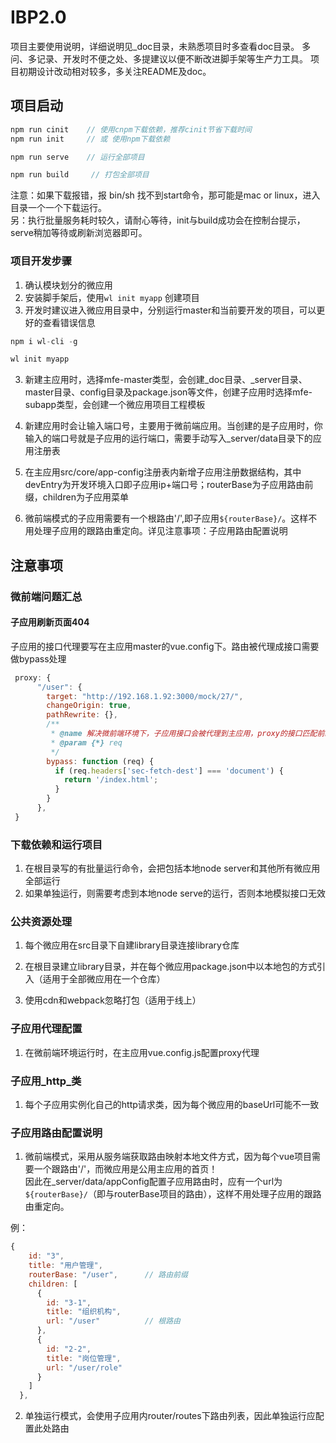 # IBP2.0

项目主要使用说明，详细说明见_doc目录，未熟悉项目时多查看doc目录。
多问、多记录、开发时不便之处、多提建议以便不断改进脚手架等生产力工具。
项目初期设计改动相对较多，多关注README及doc。

## 项目启动
```js
npm run cinit    // 使用cnpm下载依赖，推荐cinit节省下载时间
npm run init     // 或 使用npm下载依赖

npm run serve    // 运行全部项目

npm run build     // 打包全部项目
```
注意：如果下载报错，报 bin/sh 找不到start命令，那可能是mac or linux，进入目录一个一个下载运行。   
另：执行批量服务耗时较久，请耐心等待，init与build成功会在控制台提示，serve稍加等待或刷新浏览器即可。

### 项目开发步骤
1. 确认模块划分的微应用
2. 安装脚手架后，使用`wl init myapp` 创建项目
3. 开发时建议进入微应用目录中，分别运行master和当前要开发的项目，可以更好的查看错误信息

```js
npm i wl-cli -g

wl init myapp
```

3. 新建主应用时，选择mfe-master类型，会创建_doc目录、_server目录、master目录、config目录及package.json等文件，创建子应用时选择mfe-subapp类型，会创建一个微应用项目工程模板

4. 新建应用时会让输入端口号，主要用于微前端应用。当创建的是子应用时，你输入的端口号就是子应用的运行端口，需要手动写入_server/data目录下的应用注册表

5. 在主应用src/core/app-config注册表内新增子应用注册数据结构，其中devEntry为开发环境入口即子应用ip+端口号；routerBase为子应用路由前缀，children为子应用菜单

6. 微前端模式的子应用需要有一个根路由'/',即子应用`${routerBase}/`。这样不用处理子应用的跟路由重定向。详见注意事项：子应用路由配置说明

## 注意事项

### 微前端问题汇总
#### 子应用刷新页面404
子应用的接口代理要写在主应用master的vue.config下。路由被代理成接口需要做bypass处理
```js
 proxy: {
      "/user": {
        target: "http://192.168.1.92:3000/mock/27/",
        changeOrigin: true,
        pathRewrite: {},
        /**
         * @name 解决微前端环境下，子应用接口会被代理到主应用，proxy的接口匹配前缀如果和路由前缀一致，刷新将路由代理为接口致页面404问题
         * @param {*} req 
         */
        bypass: function (req) {
          if (req.headers['sec-fetch-dest'] === 'document') {
            return '/index.html';
          }
        }
      },
 }
```

### 下载依赖和运行项目
1. 在根目录写的有批量运行命令，会把包括本地node server和其他所有微应用全部运行
2. 如果单独运行，则需要考虑到本地node serve的运行，否则本地模拟接口无效

### 公共资源处理
1. 每个微应用在src目录下自建library目录连接library仓库

2. 在根目录建立library目录，并在每个微应用package.json中以本地包的方式引入（适用于全部微应用在一个仓库）

3. 使用cdn和webpack忽略打包（适用于线上）

### 子应用代理配置
1. 在微前端环境运行时，在主应用vue.config.js配置proxy代理

### 子应用_http_类
1. 每个子应用实例化自己的http请求类，因为每个微应用的baseUrl可能不一致

### 子应用路由配置说明
1. 微前端模式，采用从服务端获取路由映射本地文件方式，因为每个vue项目需要一个跟路由'/'，而微应用是公用主应用的首页！   
因此在_server/data/appConfig配置子应用路由时，应有一个url为`${routerBase}/`（即与routerBase项目的路由），这样不用处理子应用的跟路由重定向。

例：
```js
{
    id: "3",
    title: "用户管理",
    routerBase: "/user",      // 路由前缀
    children: [
      {
        id: "3-1",
        title: "组织机构",
        url: "/user"          // 根路由
      },
      {
        id: "2-2",
        title: "岗位管理",
        url: "/user/role"
      }
    ]
  },
```

2. 单独运行模式，会使用子应用内router/routes下路由列表，因此单独运行应配置此处路由
